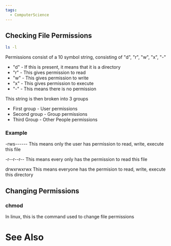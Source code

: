 ```yaml
---
tags:
  - ComputerScience
---
```

## Checking File Permissions
```bash
ls -l
```
Permissions consist of a 10 symbol string, consisting of "d", "r", "w", "x", "-"
- "d" - If this is present, it means that it is a directory
- "r" - This gives permission to read
- "w" - This gives permission to write
- "x" - This gives permission to execute
- "-" - This means there is no permission

This string is then broken into 3 groups
- First group - User permissions
- Second group - Group permissions
- Third Group - Other People permissions

### Example
-rws------
This means only the user has permission to read, write, execute this file

-r--r--r--
This means every only has the permission to read this file

drwxrwxrwx
This means everyone has the permision to read, write, execute this directory

## Changing Permissions
### chmod
In linux, this is the command used to change file permissions



# See Also